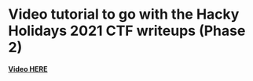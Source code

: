 # Video tutorial to go with the Hacky Holidays 2021 CTF writeups (Phase 2)
**[Video HERE](https://youtu.be/u1Sh5TZN5Ug)**
